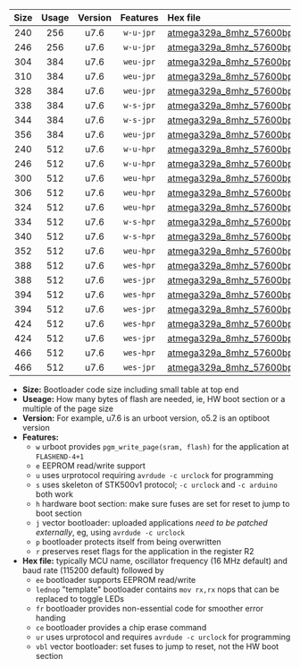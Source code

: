 |Size|Usage|Version|Features|Hex file|
|:-:|:-:|:-:|:-:|:--|
|240|256|u7.6|`w-u-jpr`|[atmega329a_8mhz_57600bps_ur_vbl.hex](https://raw.githubusercontent.com/stefanrueger/urboot/main//atmega329a_8mhz_57600bps_ur_vbl.hex)|
|246|256|u7.6|`w-u-jpr`|[atmega329a_8mhz_57600bps_lednop_ur_vbl.hex](https://raw.githubusercontent.com/stefanrueger/urboot/main//atmega329a_8mhz_57600bps_lednop_ur_vbl.hex)|
|304|384|u7.6|`weu-jpr`|[atmega329a_8mhz_57600bps_ee_ur_vbl.hex](https://raw.githubusercontent.com/stefanrueger/urboot/main//atmega329a_8mhz_57600bps_ee_ur_vbl.hex)|
|310|384|u7.6|`weu-jpr`|[atmega329a_8mhz_57600bps_ee_lednop_ur_vbl.hex](https://raw.githubusercontent.com/stefanrueger/urboot/main//atmega329a_8mhz_57600bps_ee_lednop_ur_vbl.hex)|
|328|384|u7.6|`weu-jpr`|[atmega329a_8mhz_57600bps_ee_lednop_fr_ur_vbl.hex](https://raw.githubusercontent.com/stefanrueger/urboot/main//atmega329a_8mhz_57600bps_ee_lednop_fr_ur_vbl.hex)|
|338|384|u7.6|`w-s-jpr`|[atmega329a_8mhz_57600bps_vbl.hex](https://raw.githubusercontent.com/stefanrueger/urboot/main//atmega329a_8mhz_57600bps_vbl.hex)|
|344|384|u7.6|`w-s-jpr`|[atmega329a_8mhz_57600bps_lednop_vbl.hex](https://raw.githubusercontent.com/stefanrueger/urboot/main//atmega329a_8mhz_57600bps_lednop_vbl.hex)|
|356|384|u7.6|`weu-jpr`|[atmega329a_8mhz_57600bps_ee_lednop_fr_ce_ur_vbl.hex](https://raw.githubusercontent.com/stefanrueger/urboot/main//atmega329a_8mhz_57600bps_ee_lednop_fr_ce_ur_vbl.hex)|
|240|512|u7.6|`w-u-hpr`|[atmega329a_8mhz_57600bps_ur.hex](https://raw.githubusercontent.com/stefanrueger/urboot/main//atmega329a_8mhz_57600bps_ur.hex)|
|246|512|u7.6|`w-u-hpr`|[atmega329a_8mhz_57600bps_lednop_ur.hex](https://raw.githubusercontent.com/stefanrueger/urboot/main//atmega329a_8mhz_57600bps_lednop_ur.hex)|
|300|512|u7.6|`weu-hpr`|[atmega329a_8mhz_57600bps_ee_ur.hex](https://raw.githubusercontent.com/stefanrueger/urboot/main//atmega329a_8mhz_57600bps_ee_ur.hex)|
|306|512|u7.6|`weu-hpr`|[atmega329a_8mhz_57600bps_ee_lednop_ur.hex](https://raw.githubusercontent.com/stefanrueger/urboot/main//atmega329a_8mhz_57600bps_ee_lednop_ur.hex)|
|324|512|u7.6|`weu-hpr`|[atmega329a_8mhz_57600bps_ee_lednop_fr_ur.hex](https://raw.githubusercontent.com/stefanrueger/urboot/main//atmega329a_8mhz_57600bps_ee_lednop_fr_ur.hex)|
|334|512|u7.6|`w-s-hpr`|[atmega329a_8mhz_57600bps.hex](https://raw.githubusercontent.com/stefanrueger/urboot/main//atmega329a_8mhz_57600bps.hex)|
|340|512|u7.6|`w-s-hpr`|[atmega329a_8mhz_57600bps_lednop.hex](https://raw.githubusercontent.com/stefanrueger/urboot/main//atmega329a_8mhz_57600bps_lednop.hex)|
|352|512|u7.6|`weu-hpr`|[atmega329a_8mhz_57600bps_ee_lednop_fr_ce_ur.hex](https://raw.githubusercontent.com/stefanrueger/urboot/main//atmega329a_8mhz_57600bps_ee_lednop_fr_ce_ur.hex)|
|388|512|u7.6|`wes-hpr`|[atmega329a_8mhz_57600bps_ee.hex](https://raw.githubusercontent.com/stefanrueger/urboot/main//atmega329a_8mhz_57600bps_ee.hex)|
|388|512|u7.6|`wes-jpr`|[atmega329a_8mhz_57600bps_ee_vbl.hex](https://raw.githubusercontent.com/stefanrueger/urboot/main//atmega329a_8mhz_57600bps_ee_vbl.hex)|
|394|512|u7.6|`wes-hpr`|[atmega329a_8mhz_57600bps_ee_lednop.hex](https://raw.githubusercontent.com/stefanrueger/urboot/main//atmega329a_8mhz_57600bps_ee_lednop.hex)|
|394|512|u7.6|`wes-jpr`|[atmega329a_8mhz_57600bps_ee_lednop_vbl.hex](https://raw.githubusercontent.com/stefanrueger/urboot/main//atmega329a_8mhz_57600bps_ee_lednop_vbl.hex)|
|424|512|u7.6|`wes-hpr`|[atmega329a_8mhz_57600bps_ee_lednop_fr.hex](https://raw.githubusercontent.com/stefanrueger/urboot/main//atmega329a_8mhz_57600bps_ee_lednop_fr.hex)|
|424|512|u7.6|`wes-jpr`|[atmega329a_8mhz_57600bps_ee_lednop_fr_vbl.hex](https://raw.githubusercontent.com/stefanrueger/urboot/main//atmega329a_8mhz_57600bps_ee_lednop_fr_vbl.hex)|
|466|512|u7.6|`wes-hpr`|[atmega329a_8mhz_57600bps_ee_lednop_fr_ce.hex](https://raw.githubusercontent.com/stefanrueger/urboot/main//atmega329a_8mhz_57600bps_ee_lednop_fr_ce.hex)|
|466|512|u7.6|`wes-jpr`|[atmega329a_8mhz_57600bps_ee_lednop_fr_ce_vbl.hex](https://raw.githubusercontent.com/stefanrueger/urboot/main//atmega329a_8mhz_57600bps_ee_lednop_fr_ce_vbl.hex)|

- **Size:** Bootloader code size including small table at top end
- **Useage:** How many bytes of flash are needed, ie, HW boot section or a multiple of the page size
- **Version:** For example, u7.6 is an urboot version, o5.2 is an optiboot version
- **Features:**
  + `w` urboot provides `pgm_write_page(sram, flash)` for the application at `FLASHEND-4+1`
  + `e` EEPROM read/write support
  + `u` uses urprotocol requiring `avrdude -c urclock` for programming
  + `s` uses skeleton of STK500v1 protocol; `-c urclock` and `-c arduino` both work
  + `h` hardware boot section: make sure fuses are set for reset to jump to boot section
  + `j` vector bootloader: uploaded applications *need to be patched externally*, eg, using `avrdude -c urclock`
  + `p` bootloader protects itself from being overwritten
  + `r` preserves reset flags for the application in the register R2
- **Hex file:** typically MCU name, oscillator frequency (16 MHz default) and baud rate (115200 default) followed by
  + `ee` bootloader supports EEPROM read/write
  + `lednop` "template" bootloader contains `mov rx,rx` nops that can be replaced to toggle LEDs
  + `fr` bootloader provides non-essential code for smoother error handing
  + `ce` bootloader provides a chip erase command
  + `ur` uses urprotocol and requires `avrdude -c urclock` for programming
  + `vbl` vector bootloader: set fuses to jump to reset, not the HW boot section
